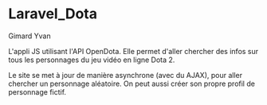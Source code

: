 # Laravel_Dota
 
Gimard Yvan
 
L'appli JS utilisant l'API OpenDota. Elle permet d'aller chercher des infos sur tous les personnages du jeu vidéo en ligne Dota 2.

Le site se met à jour de manière asynchrone (avec du AJAX), pour aller chercher un personnage aléatoire.
On peut aussi créer son propre profil de personnage fictif.
